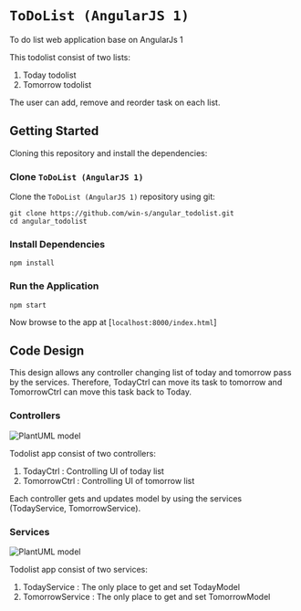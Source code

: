 # `ToDoList (AngularJS 1)`

To do list web application base on AngularJs 1

This todolist consist of two lists:
1. Today todolist
2. Tomorrow todolist

The user can add, remove and reorder task on each list.



## Getting Started


Cloning this repository and install the dependencies:

### Clone `ToDoList (AngularJS 1)`

Clone the `ToDoList (AngularJS 1)` repository using git:

```
git clone https://github.com/win-s/angular_todolist.git
cd angular_todolist
```

### Install Dependencies
```
npm install
```

### Run the Application
```
npm start
```
Now browse to the app at [`localhost:8000/index.html`]

## Code Design

This design allows any controller changing list of today and tomorrow pass by the services. Therefore, TodayCtrl can move its task to tomorrow and TomorrowCtrl can move this task back to Today.

### Controllers

![PlantUML model](http://www.plantuml.com/plantuml/png/TO_13e8m38RlUueUCP4NC9uqyG5qDyEXi4Qci2RRWZ7gkxiXPA1Xf-rh_syjbivRh3piq95anOrsVkzj8xYyKk21uMCEMhQMxpqJlp7Oll8yXM03sjHajL_iJBP9iy2bkPu2leES2_3eRav0oTmG6Y0Lai3ce8rsjGp5R1NVHsgvet1__oqLRBq4iWlvjQEXT2BRwOf2EfyU0QZKw8rEoRArSt5Q9xb7kgWTNF7hQFi0)

Todolist app consist of  two controllers:
1. TodayCtrl : Controlling UI of today list
2. TomorrowCtrl : Controlling UI of tomorrow list

Each controller gets and updates model by using the services (TodayService, TomorrowService).

### Services

![PlantUML model](http://www.plantuml.com/plantuml/png/VP313e8m38RlUueU8P4N89wyUz8NA31r23HP6ubHtjqvG0Kcjsxxlgv_CMEnc0iSgQ3AiEoGzK7RcycregpK_HFU5tSrMKjj2DrJeQivs5ygNFdleM2GQWz3HLX4iOAp5g-_Q_xMNMX0ryJR4CbdbbWvzi_aORvR1dAW9q2GhmmbCZLm8bkZXDgFpdWEQSuAh06spoIPP8BKD1TjZQpXarGJOmW0YwvkhnktJpMNV_fvCuM1V040)

Todolist app consist of two services:
1. TodayService : The only place to get and set TodayModel
2. TomorrowService : The only place to get and set TomorrowModel

